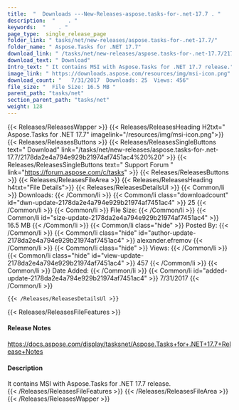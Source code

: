 ```yaml
---
title:  "  Downloads ---New-Releases-aspose.tasks-for-.net-17.7 . " 
description:  "    . " 
keywords:  "    . " 
page_type:  single_release_page
folder_link: " tasks/net/new-releases/aspose.tasks-for-.net-17.7/"
folder_name: " Aspose.Tasks for .NET 17.7"
download_link: " /tasks/net/new-releases/aspose.tasks-for-.net-17.7/2178da2e4a794e929b21974af7451ac4"
download_text: " Download"
Intro_text: " It contains MSI with Aspose.Tasks for .NET 17.7 release."
image_link: " https://downloads.aspose.com/resources/img/msi-icon.png"
download_count: "   7/31/2017  Downloads: 25  Views: 456"
file_size: "  File Size: 16.5 MB "
parent_path: "tasks/net"
section_parent_path: "tasks/net"
weight: 128 
---
```


{{< Releases/ReleasesWapper >}}
  {{< Releases/ReleasesHeading H2txt=" Aspose.Tasks for .NET 17.7" imagelink="/resources/img/msi-icon.png">}}
  {{< Releases/ReleasesButtons >}}
    {{< Releases/ReleasesSingleButtons text=" Download" link="/tasks/net/new-releases/aspose.tasks-for-.net-17.7/2178da2e4a794e929b21974af7451ac4%20%20" >}}
    {{< Releases/ReleasesSingleButtons text=" Support Forum " link="https://forum.aspose.com/c/tasks" >}}
  {{< Releases/ReleasesButtons >}}
  {{< Releases/ReleasesFileArea >}}
    {{< Releases/ReleasesHeading h4txt="File Details">}}
    {{< Releases/ReleasesDetailsUl >}}
            {{< Common/li  >}} Downloads: {{< /Common/li >}} 
      {{< Common/li class="downloadcount" id="dwn-update-2178da2e4a794e929b21974af7451ac4" >}} 25 {{< /Common/li >}} 
      {{< Common/li  >}} File Size: {{< /Common/li >}} 
      {{< Common/li id="size-update-2178da2e4a794e929b21974af7451ac4" >}} 16.5 MB {{< /Common/li >}} 
      {{< Common/li  class="hide" >}} Posted By: {{< /Common/li >}} 
      {{< Common/li class="hide" id="author-update-2178da2e4a794e929b21974af7451ac4" >}} alexander.efremov {{< /Common/li >}} 
      {{< Common/li class="hide"  >}} Views: {{< /Common/li >}} 
      {{< Common/li class="hide" id="view-update-2178da2e4a794e929b21974af7451ac4" >}} 457 {{< /Common/li >}} 
      {{< Common/li  >}} Date Added: {{< /Common/li >}} 
      {{< Common/li id="added-update-2178da2e4a794e929b21974af7451ac4" >}} 7/31/2017 {{< /Common/li >}} 

    {{< /Releases/ReleasesDetailsUl >}}

  {{< Releases/ReleasesFileFeatures >}}
      <h4>Release Notes</h4><div><a href="https://docs.aspose.com/display/tasksnet/Aspose.Tasks+for+.NET+17.7+Release+Notes">https://docs.aspose.com/display/tasksnet/Aspose.Tasks+for+.NET+17.7+Release+Notes</a></div><h4>Description</h4><div class="HTMLDescription">It contains MSI with Aspose.Tasks for .NET 17.7 release.</div>
  {{< /Releases/ReleasesFileFeatures >}}
 {{< /Releases/ReleasesFileArea >}}
{{< /Releases/ReleasesWapper >}}


